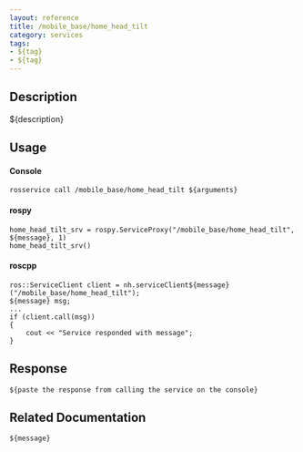 ```yaml
---
layout: reference
title: /mobile_base/home_head_tilt
category: services
tags: 
- ${tag} 
- ${tag}
---
```


## Description
${description}

## Usage
#### Console
```
rosservice call /mobile_base/home_head_tilt ${arguments}
```

#### rospy
```
home_head_tilt_srv = rospy.ServiceProxy("/mobile_base/home_head_tilt", ${message}, 1)
home_head_tilt_srv()
```

#### roscpp
```
ros::ServiceClient client = nh.serviceClient${message}("/mobile_base/home_head_tilt");
${message} msg;
...
if (client.call(msg))
{
    cout << "Service responded with message";
}
```

## Response
```
${paste the response from calling the service on the console}
```

## Related Documentation
``${message}``  